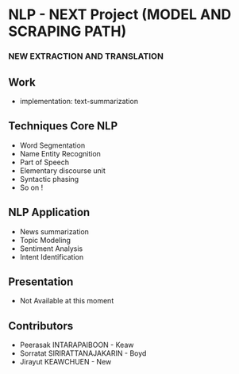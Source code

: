 # NLP - NEXT Project (MODEL AND SCRAPING PATH)
### NEW EXTRACTION AND TRANSLATION
## Work
+ implementation: text-summarization

## Techniques Core NLP
* Word Segmentation
* Name Entity Recognition
* Part of Speech
* Elementary discourse unit
* Syntactic phasing
* So on !


## NLP Application
* News summarization
* Topic Modeling
* Sentiment Analysis
* Intent Identification

## Presentation
+ Not Available at this moment


## Contributors
* Peerasak INTARAPAIBOON - Keaw
* Sorratat SIRIRATTANAJAKARIN - Boyd
* Jirayut KEAWCHUEN - New